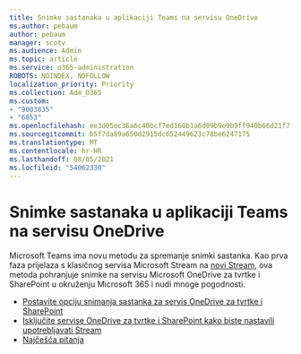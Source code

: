 ```yaml
---
title: Snimke sastanaka u aplikaciji Teams na servisu OneDrive
ms.author: pebaum
author: pebaum
manager: scotv
ms.audience: Admin
ms.topic: article
ms.service: o365-administration
ROBOTS: NOINDEX, NOFOLLOW
localization_priority: Priority
ms.collection: Adm_O365
ms.custom:
- "9003835"
- "6853"
ms.openlocfilehash: ee3d05ec36a6c40bcf7ed160b1a6d09b9e9b9ff940b66d21f7f897aa881f611d
ms.sourcegitcommit: b5f7da89a650d2915dc652449623c78be6247175
ms.translationtype: MT
ms.contentlocale: hr-HR
ms.lasthandoff: 08/05/2021
ms.locfileid: "54062330"
---
```

# <a name="teams-meeting-recordings-to-onedrive"></a>Snimke sastanaka u aplikaciji Teams na servisu OneDrive

Microsoft Teams ima novu metodu za spremanje snimki sastanka. Kao prva faza prijelaza s klasičnog servisa Microsoft Stream na [novi Stream](https://docs.microsoft.com/stream/streamnew/new-stream), ova metoda pohranjuje snimke na servisu Microsoft OneDrive za tvrtke i SharePoint u okruženju Microsoft 365 i nudi mnoge pogodnosti.  

- [Postavite opciju snimanja sastanka za servis OneDrive za tvrtke i SharePoint](https://docs.microsoft.com/MicrosoftTeams/tmr-meeting-recording-change#set-up-the-meeting-recording-option-for-onedrive-for-business-and-sharepoint)
- [Isključite servise OneDrive za tvrtke i SharePoint kako biste nastavili upotrebljavati Stream](https://docs.microsoft.com/MicrosoftTeams/tmr-meeting-recording-change#opt-out-of-onedrive-for-business-and-sharepoint-to-continue-using-stream)  
- [Najčešća pitanja](https://docs.microsoft.com/MicrosoftTeams/tmr-meeting-recording-change#frequently-asked-questions)
